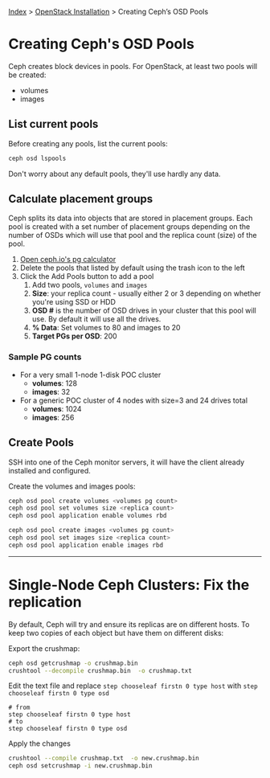 [Index](/)
\> [OpenStack Installation](/openstack-install.html)
\> Creating Ceph’s OSD Pools

# Creating Ceph's OSD Pools

Ceph creates block devices in pools. For OpenStack, at least two pools will be
created:

- volumes
- images

## List current pools

Before creating any pools, list the current pools:

```bash
ceph osd lspools
```

Don't worry about any default pools, they'll use hardly any data.

## Calculate placement groups

Ceph splits its data into objects that are stored in placement groups. Each
pool is created with a set number of placement groups depending on the number
of OSDs which will use that pool and the replica count (size) of the pool.

1. [Open ceph.io's pg calculator](https://ceph.io/pgcalc/)
1. Delete the pools that listed by default using the trash icon to the left
1. Click the Add Pools button to add a pool
    1. Add two pools, `volumes` and `images`
    1. **Size**: your replica count -
       usually either 2 or 3 depending on whether you're using SSD or HDD
    1. **OSD #** is the number of OSD drives in your cluster that this pool will
       use. By default it will use all the drives.
    1. **% Data**: Set volumes to 80 and images to 20
    1. **Target PGs per OSD**: 200


### Sample PG counts

- For a very small 1-node 1-disk POC cluster
    - **volumes**: 128
    - **images**: 32
- For a generic POC cluster of 4 nodes with size=3 and 24 drives total
    - **volumes**: 1024
    - **images**: 256


## Create Pools

SSH into one of the Ceph monitor servers, it will have the client already
installed and configured.

Create the volumes and images pools:

```bash
ceph osd pool create volumes <volumes pg count>
ceph osd pool set volumes size <replica count>
ceph osd pool application enable volumes rbd

ceph osd pool create images <volumes pg count>
ceph osd pool set images size <replica count>
ceph osd pool application enable images rbd
```

---

# Single-Node Ceph Clusters: Fix the replication

By default, Ceph will try and ensure its replicas are on different hosts. 
To keep two copies of each object but have them on different disks:

Export the crushmap:

```bash
ceph osd getcrushmap -o crushmap.bin
crushtool --decompile crushmap.bin  -o crushmap.txt
```

Edit the text file and replace `step chooseleaf firstn 0 type host` with `step chooseleaf firstn 0 type osd`

```
# from
step chooseleaf firstn 0 type host
# to
step chooseleaf firstn 0 type osd
```

Apply the changes

```bash
crushtool --compile crushmap.txt  -o new.crushmap.bin
ceph osd setcrushmap -i new.crushmap.bin
```
